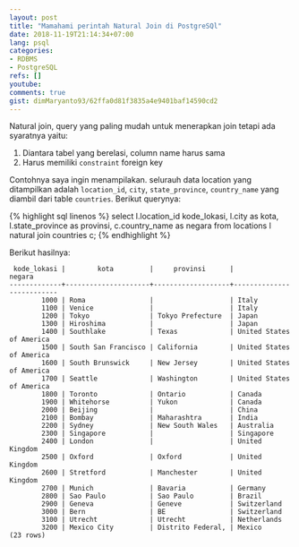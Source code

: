 ```yaml
---
layout: post
title: "Mamahami perintah Natural Join di PostgreSQl"
date: 2018-11-19T21:14:34+07:00
lang: psql
categories:
- RDBMS
- PostgreSQL
refs: []
youtube: 
comments: true
gist: dimMaryanto93/62ffa0d81f3835a4e9401baf14590cd2
---
```


Natural join, query yang paling mudah untuk menerapkan join tetapi ada syaratnya yaitu:

1. Diantara tabel yang berelasi, column name harus sama
2. Harus memiliki `constraint` foreign key

Contohnya saya ingin menampilakan. selurauh data location  yang ditampilkan adalah `location_id`, `city`, `state_province`, `country_name` yang diambil dari table `countries`. Berikut querynya:

{% highlight sql linenos %}
select 
    l.location_id kode_lokasi,
    l.city as kota,
    l.state_province as provinsi,
    c.country_name as negara
from 
    locations l natural join countries c;
{% endhighlight %}

Berikut hasilnya:

```postgresql-console
 kode_lokasi |        kota         |     provinsi      |          negara          
-------------+---------------------+-------------------+--------------------------
        1000 | Roma                |                   | Italy
        1100 | Venice              |                   | Italy
        1200 | Tokyo               | Tokyo Prefecture  | Japan
        1300 | Hiroshima           |                   | Japan
        1400 | Southlake           | Texas             | United States of America
        1500 | South San Francisco | California        | United States of America
        1600 | South Brunswick     | New Jersey        | United States of America
        1700 | Seattle             | Washington        | United States of America
        1800 | Toronto             | Ontario           | Canada
        1900 | Whitehorse          | Yukon             | Canada
        2000 | Beijing             |                   | China
        2100 | Bombay              | Maharashtra       | India
        2200 | Sydney              | New South Wales   | Australia
        2300 | Singapore           |                   | Singapore
        2400 | London              |                   | United Kingdom
        2500 | Oxford              | Oxford            | United Kingdom
        2600 | Stretford           | Manchester        | United Kingdom
        2700 | Munich              | Bavaria           | Germany
        2800 | Sao Paulo           | Sao Paulo         | Brazil
        2900 | Geneva              | Geneve            | Switzerland
        3000 | Bern                | BE                | Switzerland
        3100 | Utrecht             | Utrecht           | Netherlands
        3200 | Mexico City         | Distrito Federal, | Mexico
(23 rows)
```